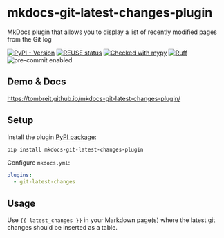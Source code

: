 <!--
SPDX-FileCopyrightText: 2023 Thomas Breitner

SPDX-License-Identifier: MIT
-->

# mkdocs-git-latest-changes-plugin

MkDocs plugin that allows you to display a list of recently modified pages from the Git log

[![PyPI - Version](https://img.shields.io/pypi/v/mkdocs-git-latest-changes-plugin?color=rgb(17%2C%20148%2C%20223)&link=https%3A%2F%2Fpypi.org%2Fproject%2Fmkdocs-git-latest-changes-plugin%2F)](https://pypi.org/project/mkdocs-git-latest-changes-plugin/)
[![REUSE status](https://api.reuse.software/badge/github.com/tombreit/mkdocs-git-latest-changes-plugin)](https://api.reuse.software/info/github.com/tombreit/mkdocs-git-latest-changes-plugin)
[![Checked with mypy](https://www.mypy-lang.org/static/mypy_badge.svg)](https://mypy-lang.org/)
[![Ruff](https://img.shields.io/endpoint?url=https://raw.githubusercontent.com/astral-sh/ruff/main/assets/badge/v2.json)](https://github.com/astral-sh/ruff)
![pre-commit enabled](https://img.shields.io/badge/pre--commit-enabled-brightgreen?logo=pre-commit&logoColor=white)

## Demo & Docs

<https://tombreit.github.io/mkdocs-git-latest-changes-plugin/>

## Setup

Install the plugin [PyPI package](https://pypi.org/project/mkdocs-git-latest-changes-plugin/):

```bash
pip install mkdocs-git-latest-changes-plugin
```

Configure `mkdocs.yml`:

```yaml
plugins:
  - git-latest-changes
```

## Usage

Use `{{ latest_changes }}` in your Markdown page(s) where the latest git changes should be inserted as a table.
